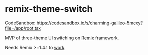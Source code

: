 # remix-theme-switch

CodeSandbox:
<https://codesandbox.io/s/charming-galileo-5mcxy?file=/app/root.tsx>

MVP of three-theme UI switching on [Remix](https://remix.run) framework.

Needs Remix >=1.4.1 to [work](https://github.com/remix-run/remix/issues/1326).
